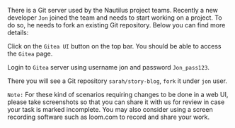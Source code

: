 There is a Git server used by the Nautilus project teams. Recently a new developer `Jon` joined the team and needs to start working on a project. To do so, he needs to fork an existing Git repository. Below you can find more details:



Click on the `Gitea UI` button on the top bar. You should be able to access the `Gitea` page.

Login to `Gitea` server using username jon and password `Jon_pass123`.

There you will see a Git repository `sarah/story-blog`, `fork` it under `jon` user.

`Note:` For these kind of scenarios requiring changes to be done in a web UI, please take screenshots so that you can share it with us for review in case your task is marked incomplete. You may also consider using a screen recording software such as loom.com to record and share your work.